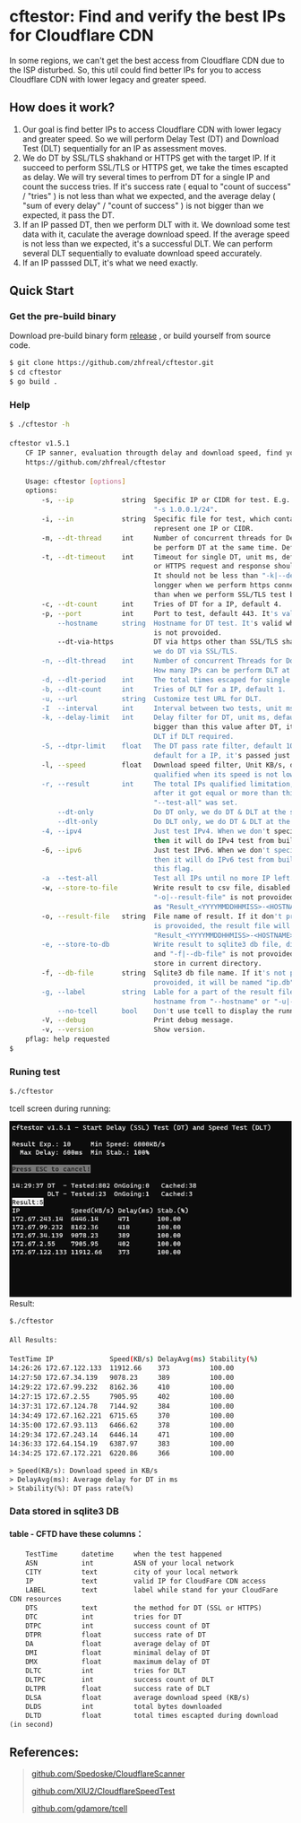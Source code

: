 # cftestor:  Find and verify the best IPs for Cloudflare CDN

In some regions, we can't get the best access from Cloudflare CDN due to the ISP disturbed. So, this util could find better IPs for you to access Cloudflare CDN with lower legacy and greater speed.

## How does it work?
1. Our goal is find better IPs to access Cloudflare CDN with lower legacy and greater speed. So we will perform Delay Test (DT) and Download Test (DLT) sequentially for an IP as assessment moves. <br>
2. We do DT by SSL/TLS shakhand or HTTPS get with the target IP. If it succeed to perform SSL/TLS or HTTPS get, we take the times escapted as delay. We will try several times to perfrom DT for a single IP and count the success tries. If it's success rate ( equal to "count of success" / "tries" ) is not less than what we expected, and the average delay ( "sum of every delay" / "count of success" ) is not bigger than we expected, it pass the DT. <br>
3. If an IP passed DT, then we perform DLT with it. We download some test data with it, caculate the average download speed. If the average speed is not less than we expected, it's a successful DLT. We can perform several DLT sequentially to evaluate download speed accurately.<br>
4. If an IP passsed DLT, it's what we need exactly. <br>

## Quick Start

### Get the pre-build binary

Download pre-build binary form [release](https://github.com/zhfreal/cftestor/releases) , or build yourself from source code.

```bash
$ git clone https://github.com/zhfreal/cftestor.git
$ cd cftestor
$ go build .
```
### Help
```bash
$ ./cftestor -h

cftestor v1.5.1
    CF IP sanner, evaluation througth delay and download speed, find your best IPs Cloudfare CDN applications.
    https://github.com/zhfreal/cftestor

    Usage: cftestor [options]
    options:
        -s, --ip            string  Specific IP or CIDR for test. E.g.: "-s 1.0.0.1", "-s 1.0.0.1/32",
                                    "-s 1.0.0.1/24".
        -i, --in            string  Specific file for test, which contains multiple lines. Each line
                                    represent one IP or CIDR.
        -m, --dt-thread     int     Number of concurrent threads for Delay Test(DT). How many IPs can
                                    be perform DT at the same time. Default 20 threads.
        -t, --dt-timeout    int     Timeout for single DT, unit ms, default 1000ms. A single SSL/TLS
                                    or HTTPS request and response should be finished before timeout.
                                    It should not be less than "-k|--delay-limit", It should be
                                    longger when we perform https connections test by "-dt-via-https"
                                    than when we perform SSL/TLS test by default.
        -c, --dt-count      int     Tries of DT for a IP, default 4.
        -p, --port          int     Port to test, default 443. It's valid when "--only-dt" and "--dt-via-https".
            --hostname      string  Hostname for DT test. It's valid when "--dt-only" is no and "--dt-via-https"
                                    is not provoided.
            --dt-via-https          DT via https other than SSL/TLS shakehand. It's disabled by default,
                                    we do DT via SSL/TLS.
        -n, --dlt-thread    int     Number of concurrent Threads for Download Test(DLT), default 1.
                                    How many IPs can be perform DLT at the same time.
        -d, --dlt-period    int     The total times escaped for single DLT, default 10s.
        -b, --dlt-count     int     Tries of DLT for a IP, default 1.
        -u, --url           string  Customize test URL for DLT.
        -I  --interval      int     Interval between two tests, unit ms, default 500ms.
        -k, --delay-limit   int     Delay filter for DT, unit ms, default 600ms. If A ip's average delay
                                    bigger than this value after DT, it is not qualified and won't do
                                    DLT if DLT required.
        -S, --dtpr-limit    float   The DT pass rate filter, default 100%. It means do 4 times DTs by
                                    default for a IP, it's passed just when no single DT failed.
        -l, --speed         float   Download speed filter, Unit KB/s, default 6000KB/s. After DLT, it's
                                    qualified when its speed is not lower than this value.
        -r, --result        int     The total IPs qualified limitation, default 10. The Process will stop
                                    after it got equal or more than this indicated. It would be invalid if
                                    "--test-all" was set.
            --dt-only               Do DT only, we do DT & DLT at the same time by default.
            --dlt-only              Do DLT only, we do DT & DLT at the same time by default.
        -4, --ipv4                  Just test IPv4. When we don't specify IPs to test by "-s" or "-i",
                                    then it will do IPv4 test from build-in IPs from CloudFlare by default.
        -6, --ipv6                  Just test IPv6. When we don't specify IPs to test by "-s" or "-i",
                                    then it will do IPv6 test from build-in IPs from CloudFlare by using
                                    this flag.
        -a  --test-all              Test all IPs until no more IP left. It's disabled by default.
        -w, --store-to-file         Write result to csv file, disabled by default. If it is provoided and
                                    "-o|--result-file" is not provoided, the result file will be named
                                    as "Result_<YYYYMMDDHHMISS>-<HOSTNAME>.csv" and be stored in current DIR.
        -o, --result-file   string  File name of result. If it don't provoided and "-w|--store-to-file"
                                    is provoided, the result file will be named as
                                    "Result_<YYYYMMDDHHMISS>-<HOSTNAME>.csv" and be stroed in current DIR.
        -e, --store-to-db           Write result to sqlite3 db file, disabled by default. If it's provoided
                                    and "-f|--db-file" is not provoided, it will be named "ip.db" and
                                    store in current directory.
        -f, --db-file       string  Sqlite3 db file name. If it's not provoided and "-e|--store-to-db" is
                                    provoided, it will be named "ip.db" and store in current directory.
        -g, --label         string  Lable for a part of the result file's name and sqlite3 record. It's
                                    hostname from "--hostname" or "-u|--url" by default.
            --no-tcell      bool    Don't use tcell to display the running procedure, disabled by default.
        -V, --debug                 Print debug message.
        -v, --version               Show version.
    pflag: help requested
$
```
### Runing test
```bash
$./cftestor
```
tcell screen during running:

![alt text](Result.png "running")</br>
Result:
```bash
$./cftestor

All Results:

TestTime IP              Speed(KB/s) DelayAvg(ms) Stability(%)
14:26:26 172.67.122.133  11912.66    373          100.00
14:27:50 172.67.34.139   9078.23     389          100.00
14:29:22 172.67.99.232   8162.36     410          100.00
14:27:15 172.67.2.55     7905.95     402          100.00
14:37:31 172.67.124.78   7144.92     384          100.00
14:34:49 172.67.162.221  6715.65     370          100.00
14:35:00 172.67.93.113   6466.62     378          100.00
14:29:34 172.67.243.14   6446.14     471          100.00
14:36:33 172.64.154.19   6387.97     383          100.00
14:34:25 172.67.172.221  6220.86     366          100.00

```

```
> Speed(KB/s): Download speed in KB/s
> DelayAvg(ms): Average delay for DT in ms
> Stability(%): DT pass rate(%)
```

### Data stored in sqlite3 DB
#### table - CFTD have these columns：
```
    TestTime      datetime     when the test happened
    ASN           int          ASN of your local network
    CITY          text         city of your local network
    IP            text         valid IP for CloudFare CDN access
    LABEL         text         label while stand for your CloudFare CDN resources
    DTS           text         the method for DT (SSL or HTTPS)
    DTC           int          tries for DT
    DTPC          int          success count of DT
    DTPR          float        success rate of DT
    DA            float        average delay of DT
    DMI           float        minimal delay of DT
    DMX           float        maximum delay of DT
    DLTC          int          tries for DLT
    DLTPC         int          success count of DLT
    DLTPR         float        success rate of DLT
    DLSA          float        average download speed (KB/s)
    DLDS          int          total bytes downloaded
    DLTD          float        total times escapted during download (in second)
```
## References:
> 
> <a href="https://github.com/Spedoske/CloudflareScanner">github.com/Spedoske/CloudflareScanner</a>
> 
> <a href="https://github.com/XIU2/CloudflareSpeedTest">github.com/XIU2/CloudflareSpeedTest</a>
> 
> <a href="https://github.com/gdamore/tcell">github.com/gdamore/tcell</a>
>
>   
